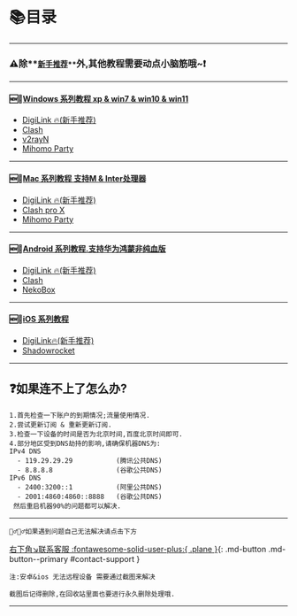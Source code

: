 # 📚目录
---

### ⚠️除**<small><u>新手推荐</u>**</small>外,其他教程需要动点小脑筋哦~❗️
---
#### 🆕💯[Windows 系列教程 xp & win7 & win10 & win11](./win/index.md)
  - [DigiLink 🔥(新手推荐)](./win/digilink.md)
  - [Clash](./win/clash.md)
  - [v2rayN](./win/v2rayn.md)
  - [Mihomo Party](./win/mp.md)
---

#### 🆕💯[Mac 系列教程 支持M & Inter处理器](./mac/index.md)
  - [DigiLink 🔥(新手推荐)](./mac/digilink.md)
  - [Clash pro X](./mac/clash.md)
  - [Mihomo Party](./mac/mp.md)
---

#### 🆕💯[Android 系列教程.支持华为鸿蒙非纯血版](./android/index.md)
  - [DigiLink 🔥(新手推荐)](./android/digilink.md)
  - [Clash](./android/clash.md)
  - [NekoBox](./android/nekobox.md)
---

#### 🆕💯[iOS 系列教程](./ios/index.md)
- [DigiLink🔥(新手推荐)](./ios/digilink.md)
- [Shadowrocket](./ios/sr.md)
---


## ❓如果连不上了怎么办?

    1.首先检查一下账户的到期情况;流量使用情况.
    2.尝试更新订阅 & 重新更新订阅.
    3.检查一下设备的时间是否为北京时间,百度北京时间即可.
    4.部分地区受到DNS劫持的影响,请确保机器DNS为:
    IPv4 DNS
      - 119.29.29.29           (腾讯公共DNS)
      - 8.8.8.8                (谷歌公共DNS)
    IPv6 DNS
      - 2400:3200::1           (阿里公共DNS)
      - 2001:4860:4860::8888   (谷歌公共DNS)
     然后重启机器90%的问题都可以解决.

---

    🤦‍♂️🤷‍♂️如果遇到问题自己无法解决请点击下方
[右下角↘️联系客服 :fontawesome-solid-user-plus:{ .plane }](javascript:void(0);){: .md-button .md-button--primary #contact-support }


`注:安卓&ios 无法远程设备 需要通过截图来解决`

`截图后记得删除,在回收站里面也要进行永久删除处理哦.`


---

